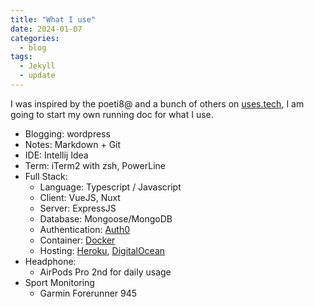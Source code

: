 ```yaml
---
title: "What I use"
date: 2024-01-07
categories:
  - blog
tags:
  - Jekyll
  - update
---
```


I was inspired by the poeti8@ and a bunch of others on [uses.tech](https://uses.tech), I am going to start my own running doc for what I use.

* Blogging: wordpress
* Notes: Markdown + Git
* IDE: Intellij Idea
* Term: iTerm2 with zsh, PowerLine
* Full Stack:
  - Language: Typescript / Javascript
  - Client: VueJS, Nuxt
  - Server: ExpressJS
  - Database: Mongoose/MongoDB
  - Authentication: [Auth0](https://auth0.com)
  - Container: [Docker](docker.com)
  - Hosting: [Heroku](https://heroku.com), [DigitalOcean](https://digitalocean.com)
* Headphone:
  - AirPods Pro 2nd for daily usage
* Sport Monitoring
  - Garmin Forerunner 945
